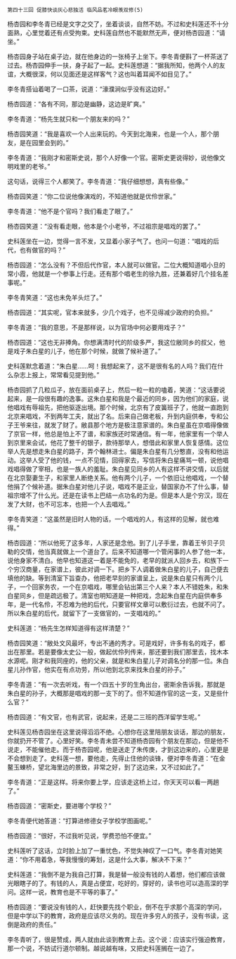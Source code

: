    第四十三回 促膝快谈灰心悲独活 临风品茗冷眼羡双修(5) 

   杨杏园和李冬青已经是文字之交了，坐着谈谈，自然不妨。不过和史科莲还不十分面熟，心里觉着还有点受拘束。史科莲自然也不能默然无声，便对杨杏园道：“请坐。”

   杨杏园身子站在桌子边，就在他身边的一张椅子上坐下。李冬青便斟了一杯茶送了过去。杨杏园伸手一扶，身子起了一起。史科莲想道：“据我所知，他两个人的友谊，大概很深，何以见面还是这样客气？这也叫着耳闻不如目见了。”

   李冬青搭讪着喝了一口茶，说道：“濠濮涧似乎没有这边好。”

   杨杏园道：“各有不同，那边是幽静，这边是旷爽。”

   李冬青道：“杨先生就只和一个朋友来的吗？”

   杨杏园笑道：“我是喜欢一个人出来玩的。今天到北海来，也是一个人，那个朋友，是在园里会到的。”

   李冬青道：“我刚才和密斯史说，那个人好像一个官。密斯史更说得妙，说他像文明戏里的老爷。”

   这句话，说得三个人都笑了。李冬青道：“我仔细想想，真有些像。”

   杨杏园笑道：“你二位说他像演戏的，不知道他就是优伶世家。”

   李冬青道：“他不是个官吗？我们看走了眼了。”

   杨杏园笑道：“没有看走眼，他本是个小老爷，不过祖宗是唱戏的罢了。”

   史科莲坐在一边，觉得一言不发，又显着小家子气了。也问一句道：“唱戏的后代，也有做官的吗？”

   杨杏园道：“怎么没有？不但后代作官，本人就可以做官。二位大概知道唱小旦的常小霞，他就是一个参事上行走。还有那个唱老生的徐九胜，还兼着好几个挂名差事呢。”

   李冬青笑道：“这也未免羊头烂了。”

   杨杏园道：“其实呢，官本来就多，少几个戏子，也不见得减少政府的负担。”

   李冬青道：“我的意思，不是那样说，以为官场中何必要用戏子？”

   杨杏园道：“这也无非捧角。你想满清时代的阶级多严，我这位敝同乡的叔父，他是戏子朱白星的儿子，他在那个时候，就做了候补道了。”

   史科莲默念着道：“朱白星……呵！我想起来了，这不是很有名的人吗？我们在什么杂志上报上，常常看见提到他。”

   杨杏园抓了几粒瓜子，放在面前桌子上，然后一粒一粒的嗑着，笑道：“这话要说起来，是一段很有趣的逸事。这朱白星和我是个最近的同乡，因为他们的家庭，说他唱戏有辱祖先，把他驱逐出境。那个时候，北京有了皮簧班子了，他就一直跑到北京来唱戏，不到两年工夫，就出了名。后来自己做老板，升到内庭供奉，专和公子王爷来往，就发了财了。敝县那个地方是极注意家谱的。朱白星虽在京唱得像做了京官一样，他总是怕上不了谱，和家族还时常通信。有一年，他家里有一个举人到京里来会试，他花了整千的银子，款待那举人，想借此和家里人恢复感情。这位举人先是想走朱白星的路子，弄个翰林进士。偏是朱白星有几分憨直，没有和他运动。这举人受了他的钱，一点不见情，回得家去，写信将朱白星痛骂一顿，说他唱戏唱得做了宰相，也是一族人的羞耻。朱白星见同乡的人有这样不讲交情，以后就在北京娶妻生子，和家里人断绝关系。他有两个儿子，一个依旧让他唱戏，一个替他捐了个候补道。据朱白星对他儿子说，唱戏不是正业，替国家办不了什么事，替祖宗增不了什么光。还是在读书上巴结一点功名的为是。但是本人是个穷汉，现在发了大财，也不可忘本，也把一个人去唱戏。”

   李冬青笑道：“这虽然是旧时人物的话，一个唱戏的人，有这样的见解，就也难得。”

   杨杏园道：“所以他死了这多年，人家还是念他。到了儿子手里，靠着王爷贝子贝勒的交情，他当真就做上一个道台了。后来不知道哪一个管闲事的人参了他一本，说他身家不清白。他早也知道这一着是不能免的，老早的就派人回乡去，和族下一个穷汉商量，在家谱上，彼此对调一下。把乡下人调着做朱白星的儿子，自己便去填他的缺。等到清室下旨查办，他把老早刻的家谱呈上，说是朱白星只有两个儿子，一个回家务农，一个在京唱戏，哪里会钻出第三个人来？本人不错姓朱，和朱白星同乡，但是疏远极了。清室也明知道是一种把戏，念起朱白星在内庭供奉多年，是一代名伶，不忍难为他的后代，只要官样文章可以敷衍过去，也就不问了。所以朱白星的后代，就留下了一支做官的，一支唱戏的。”

   史科莲道：“杨先生怎样知道得有这样清楚？”

   杨杏园笑道：“敝处文风最坏，专出不通的秀才。可是戏好，许多有名的戏子，都出在那里。若是要像太史公一般，做起优伶列传来，那还要到我们那里去，找木本水源呢。刚才和我同座的，他的父亲，就是和朱白星儿子对调名分的那一位。朱白星儿孙作官，他实在有点功劳，所以他到北京来找朱白星的孙子。”

   李冬青道：“有一次去听戏，有一个四五十岁的生角出台，密斯余告诉我，那就是朱白星的孙子，大概那是唱戏的那一支下的了。但不知道作官的这一支，又是些什么官？”

   杨杏园道：“有文官，也有武官，说起来，还是二三班的西洋留学生呢。”

   史科莲见杨杏园坐在这里说得滔滔不绝。心想你在这里陪朋友谈话，那边的朋友，你就扔开不管了。心里好笑。李冬青未尝不知道杨杏园有个朋友在那边，但是他不说走，不能催他走。而于杨杏园呢，他是送走了朱传庚，才到这边来的，心里更是不会想到走了。史科莲一想，要他走，先得止住他的谈锋，便对李冬青道：“在金鳌玉蝀桥，望北海里边的景致，非常之好，到了这边来，又不过如此了。”

   李冬青道：“正是这样。将来你要上学，应该走这桥上过，你天天可以看一两趟了。”

   杨杏园道：“密斯史，要进哪个学校？”

   李冬青便代她答道：“打算进修德女子学校学图画呢。”

   杨杏园道：“很好，不过我听见说，学费恐怕不便宜。”

   史科莲听了这话，立时脸上加了一重忧色，不觉失神叹了一口气。李冬青对她笑道：“你不用着急，等我慢慢的筹划，这是什么大事，解决不下来？”

   史科莲道：“我倒不是为我自己打算，我是替一般没有钱的人着想，他们都应该做光眼瞎子的了。有钱的人，真是占便宜，吃好的，穿好的，读书也可以造高深的学问。这样一说，教育也是不平等的事了。”

   杨杏园道：“要说没有钱的人，赶快要先找个职业，倒不在乎求那个高深的学问，但是中学以下的教育，政府是应该尽义务的。现在许多穷人的孩子，没有书读，这倒是政府的责任。”

   李冬青听了，很是赞成，两人就由此谈到教育上去。这个说：应该实行强迫教育，那一个说，不妨试行道尔顿制。越说越有味，又把史科莲搁在一边了。

